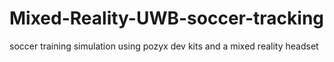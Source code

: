 # Mixed-Reality-UWB-soccer-tracking
soccer training simulation using pozyx dev kits and a mixed reality headset
